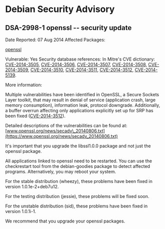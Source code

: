 
Debian Security Advisory
========================


DSA-2998-1 openssl -- security update
-------------------------------------



Date Reported:
07 Aug 2014
Affected Packages:

[openssl](https://packages.debian.org/src:openssl)

Vulnerable:
Yes
Security database references:
In Mitre's CVE dictionary: [CVE-2014-3505](https://security-tracker.debian.org/tracker/CVE-2014-3505), [CVE-2014-3506](https://security-tracker.debian.org/tracker/CVE-2014-3506), [CVE-2014-3507](https://security-tracker.debian.org/tracker/CVE-2014-3507), [CVE-2014-3508](https://security-tracker.debian.org/tracker/CVE-2014-3508), [CVE-2014-3509](https://security-tracker.debian.org/tracker/CVE-2014-3509), [CVE-2014-3510](https://security-tracker.debian.org/tracker/CVE-2014-3510), [CVE-2014-3511](https://security-tracker.debian.org/tracker/CVE-2014-3511), [CVE-2014-3512](https://security-tracker.debian.org/tracker/CVE-2014-3512), [CVE-2014-5139](https://security-tracker.debian.org/tracker/CVE-2014-5139).  

More information:

Multiple vulnerabilities have been identified in OpenSSL, a Secure
Sockets Layer toolkit, that may result in denial of service
(application crash, large memory consumption), information leak,
protocol downgrade. Additionally, a buffer overrun affecting only
applications explicitly set up for SRP has been fixed ([CVE-2014-3512](https://security-tracker.debian.org/tracker/CVE-2014-3512)).


Detailed descriptions of the vulnerabilities can be found at:
[www.openssl.org/news/secadv\_20140806.txt](https://www.openssl.org/news/secadv_20140806.txt)


It's important that you upgrade the libssl1.0.0 package and not just
the openssl package.


All applications linked to openssl need to be restarted. You can use
the checkrestart tool from the debian-goodies package to detect
affected programs. Alternatively, you may reboot your system.


For the stable distribution (wheezy), these problems have been fixed in
version 1.0.1e-2+deb7u12.


For the testing distribution (jessie), these problems will be fixed
soon.


For the unstable distribution (sid), these problems have been fixed in
version 1.0.1i-1.


We recommend that you upgrade your openssl packages.





